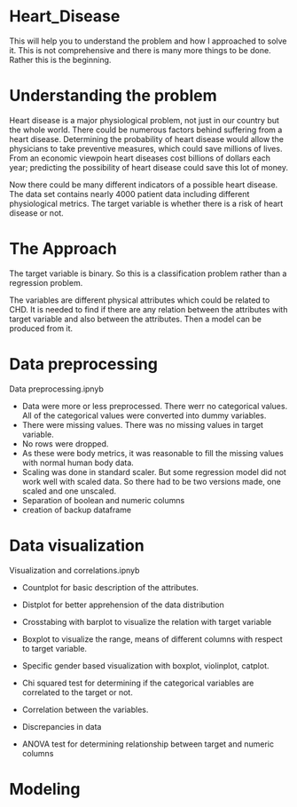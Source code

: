 # Heart_Disease
This will help you to understand the problem and how I approached to solve it. 
This is not comprehensive and there is many more things to be done. Rather this is the beginning. 

# Understanding the problem

Heart disease is a major physiological problem, not just in our country but the whole world. There could be numerous factors behind suffering from a heart disease. Determining the probability of heart disease would allow the physicians to take preventive measures, which could save millions of lives. From an economic viewpoin heart diseases cost billions of dollars each year; predicting the possibility of heart disease could save this lot of money. 

Now there could be many different indicators of a possible heart disease. The data set contains nearly 4000 patient data including different physiological metrics. The target variable is whether there is a risk of heart disease or not. 

# The Approach 
The target variable is binary. So this is a classification problem rather than a regression problem. 

The variables are different physical attributes which could be related to CHD. It is needed to find if there are any relation between the attributes with target variable and also between the attributes. 
Then a model can be produced from it. 

# Data preprocessing 

Data preprocessing.ipnyb

- Data were more or less preprocessed. There werr no categorical values. All of the categorical       values were converted into dummy variables. 
- There were missing values. There was no missing values in target variable. 
- No rows were dropped. 
- As these were body metrics, it was reasonable to fill the missing values with normal human body     data. 
- Scaling was done in standard scaler. But some regression model did not work well with scaled       data. So there had to be two versions made, one scaled and one unscaled. 
- Separation of boolean and numeric columns
- creation of backup dataframe

# Data visualization 
Visualization and correlations.ipnyb

- Countplot for basic description of the attributes. 
- Distplot for better apprehension of the data distribution 
- Crosstabing with barplot to visualize the relation with target variable
- Boxplot to visualize the range, means of different columns with respect to target variable.
- Specific gender based visualization with boxplot, violinplot, catplot. 


- Chi squared test for determining if the categorical variables are correlated to the target or       not. 
- Correlation between the variables.

- Discrepancies in data 

- ANOVA test for determining relationship between target and numeric columns

# Modeling 



